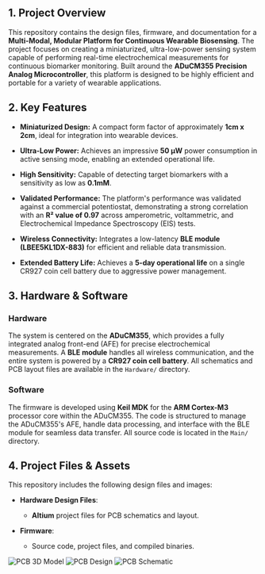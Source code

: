 **1\. Project Overview**
------------------------

This repository contains the design files, firmware, and documentation for a **Multi-Modal, Modular Platform for Continuous Wearable Biosensing**. The project focuses on creating a miniaturized, ultra-low-power sensing system capable of performing real-time electrochemical measurements for continuous biomarker monitoring. Built around the **ADuCM355 Precision Analog Microcontroller**, this platform is designed to be highly efficient and portable for a variety of wearable applications.

**2\. Key Features**
--------------------

*   **Miniaturized Design:** A compact form factor of approximately **1cm x 2cm**, ideal for integration into wearable devices.
    
*   **Ultra-Low Power:** Achieves an impressive **50 µW** power consumption in active sensing mode, enabling an extended operational life.
    
*   **High Sensitivity:** Capable of detecting target biomarkers with a sensitivity as low as **0.1mM**.
    
*   **Validated Performance:** The platform's performance was validated against a commercial potentiostat, demonstrating a strong correlation with an **R² value of 0.97** across amperometric, voltammetric, and Electrochemical Impedance Spectroscopy (EIS) tests.
    
*   **Wireless Connectivity:** Integrates a low-latency **BLE module (LBEE5KL1DX-883)** for efficient and reliable data transmission.
    
*   **Extended Battery Life:** Achieves a **5-day operational life** on a single CR927 coin cell battery due to aggressive power management.
    

**3\. Hardware & Software**
---------------------------

### **Hardware**

The system is centered on the **ADuCM355**, which provides a fully integrated analog front-end (AFE) for precise electrochemical measurements. A **BLE module** handles all wireless communication, and the entire system is powered by a **CR927 coin cell battery**. All schematics and PCB layout files are available in the ```Hardware/``` directory.

### **Software**

The firmware is developed using **Keil MDK** for the **ARM Cortex-M3** processor core within the ADuCM355. The code is structured to manage the ADuCM355's AFE, handle data processing, and interface with the BLE module for seamless data transfer. All source code is located in the ```Main/``` directory.

**4\. Project Files & Assets**
------------------------------

This repository includes the following design files and images:

*   **Hardware Design Files**:
    
    *   **Altium** project files for PCB schematics and layout.
        
*   **Firmware**:
    
    *   Source code, project files, and compiled binaries.

![PCB 3D Model](https://github.com/user-attachments/assets/c67bc5bb-dccb-491f-883d-31da3d32d057)
![PCB Design](https://github.com/user-attachments/assets/42c4054b-d329-42a1-ace8-d7a2b304c46d)
![PCB Schematic](https://github.com/user-attachments/assets/a2e5ea89-0ae3-4374-85a6-4a653fdb4996)
